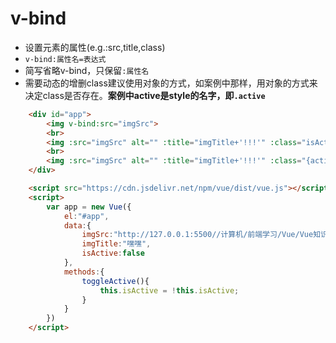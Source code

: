 # v-bind


* 设置元素的属性(e.g.:src,title,class)
* `v-bind:属性名=表达式`
* 简写省略v-bind，只保留`:属性名`
* 需要动态的增删class建议使用对象的方式，如案例中那样，用对象的方式来决定class是否存在。**案例中active是style的名字，即`.active`**


```html
    <div id="app">
        <img v-bind:src="imgSrc">
        <br>
        <img :src="imgSrc" alt="" :title="imgTitle+'!!!'" :class="isActive?'active':''" @click="toggleActive">
        <br>
        <img :src="imgSrc" alt="" :title="imgTitle+'!!!'" :class="{active:isActive}" @click="toggleActive">
    </div>
```

```html
    <script src="https://cdn.jsdelivr.net/npm/vue/dist/vue.js"></script>
    <script>
        var app = new Vue({
            el:"#app",
            data:{
                imgSrc:"http://127.0.0.1:5500//计算机/前端学习/Vue/Vue知识积累/2022-08-12-17-42-50.png",
                imgTitle:"嘿嘿",
                isActive:false
            },
            methods:{
                toggleActive(){
                    this.isActive = !this.isActive;
                }
            }
        })
    </script>
```
